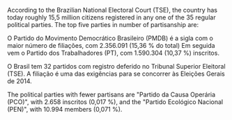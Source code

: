 


According to the Brazilian National Electoral Court (TSE), the  country has today roughly 15,5 million citizens registered in any one of the 35 regular political parties. The top five parties in number of partisanship are:

O Partido do Movimento Democrático Brasileiro (PMDB) é a sigla com o maior número de filiações, com 2.356.091 (15,36 % do total) Em seguida vem o Partido dos Trabalhadores (PT), com 1.590.304 (10,37 %) inscritos.

O Brasil tem 32 partidos com registro deferido no Tribunal Superior Eleitoral (TSE). A filiação é uma das exigências para se concorrer às Eleições Gerais de 2014.

The political parties with fewer partisans are "Partido da Causa Operária (PCO)", with 2.658 inscritos (0,017 %), and  the "Partido Ecológico Nacional (PEN)", with 10.994 members (0,071 %).
